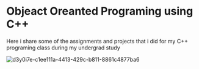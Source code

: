 # Objeact Oreanted Programing using C++

Here i share some of the assignments and projects that i did for my C++ programing class during my undergrad study

![d3y0i7e-c1ee111a-4413-429c-b811-8861c4877ba6](https://user-images.githubusercontent.com/66625688/84724974-836a0380-af57-11ea-989f-d9d18e443b72.jpg)

 
